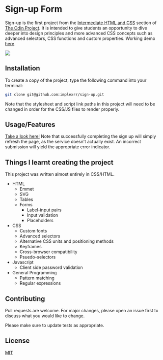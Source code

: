 # Sign-up Form

Sign-up is the first project from the [Intermediate HTML and CSS](https://www.theodinproject.com/paths/full-stack-javascript/courses/intermediate-html-and-css) section of [The Odin Project](https://www.theodinproject.com/paths/foundations/courses/foundations). It is intended to give students an opportunity to dive deeper into design principles and more advanced CSS concepts such as advanced selectors, CSS functions and custom properties. Working demo [here](https://implexrr.github.io/sign-up/).

![](./assets/images/sign-up-demo.png)

## Installation

To create a copy of the project, type the following command into your terminal:

```bash
git clone git@github.com:implexrr/sign-up.git
```

Note that the stylesheet and script link paths in this project will need to be changed in order for the CSS/JS files to render properly.

## Usage/Features
[Take a look here!](https://implexrr.github.io/sign-up/) Note that successfully completing the sign up will simply refresh the page, as the service doesn't actually exist. An incorrect submission will yield the appropriate error indicator.


## Things I learnt creating the project
This project was written almost entirely in CSS/HTML.
- HTML
  - Emmet
  - SVG
  - Tables
  - Forms
    - Label-input pairs
    - Input validation
    - Placeholders
- CSS
  - Custom fonts
  - Advanced selectors
  - Alternative CSS units and positioning methods
  - Keyframes
  - Cross-browser compatibility
  - Psuedo-selectors
- Javascript
  - Client side password validation
- General Programming
  - Pattern matching
  - Regular expressions

## Contributing

Pull requests are welcome. For major changes, please open an issue first
to discuss what you would like to change.

Please make sure to update tests as appropriate.

## License

[MIT](https://choosealicense.com/licenses/mit/)
